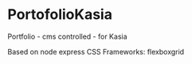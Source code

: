 # PortofolioKasia
Portfolio - cms controlled - for Kasia

Based on node express
CSS Frameworks: flexboxgrid
